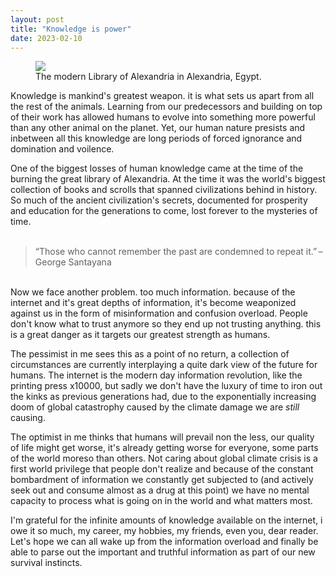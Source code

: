 ```yaml
---
layout: post
title: "Knowledge is power"
date: 2023-02-10
---
```


<figure>
<img src="{{site.baseurl}}/assets/images/AlexLibrary.jpg">
<figcaption>The modern Library of Alexandria in Alexandria, Egypt.
</figcaption>
</figure>



Knowledge is mankind's greatest weapon. it is what sets us apart from all the rest of the animals. 
Learning from our predecessors and building on top of their work has allowed humans to evolve into something more powerful than any other animal on the planet.
Yet, our human nature presists and inbetween all this knowledge are long periods of forced ignorance and domination and voilence.

One of the biggest losses of human knowledge came at the time of the burning the great library of Alexandria. At the time it was the world's biggest collection of books and scrolls that spanned civilizations behind in history.
So much of the ancient civilization's secrets, documented for prosperity and education for the generations to come, lost forever to the mysteries of time.
<br>
<br>
<blockquote>“Those who cannot remember the past are condemned to repeat it.” – George Santayana
</blockquote>
<br>
Now we face another problem. too much information. because of the internet and it's great depths of information, it's become weaponized against us in the form of misinformation and confusion overload.
People don't know what to trust anymore so they end up not trusting anything. this is a great danger as it targets our greatest strength as humans. 

The pessimist in me sees this as a point of no return, a collection of circumstances are currently interplaying a quite dark view of the future for humans. 
The internet is the modern day information revolution, like the printing press x10000, but sadly we don't have the luxury of time to iron out the kinks as previous generations had, due to the exponentially increasing doom of global catastrophy caused by the climate damage we are *still* causing.

The optimist in me thinks that humans will prevail non the less, our quality of life might get worse, it's already getting worse for everyone, some parts of the world moreso than others. 
Not caring about global climate crisis is a first world privilege that people don't realize and because of the constant bombardment of information we constantly get subjected to (and actively seek out and consume almost as a drug at this point) we have no mental capacity to process what is going on in the world and what matters most.

I'm grateful for the infinite amounts of knowledge available on the internet, i owe it so much, my career, my hobbies, my friends, even you, dear reader. 
Let's hope we can all wake up from the information overload and finally be able to parse out the important and truthful information as part of our new survival instincts. 


